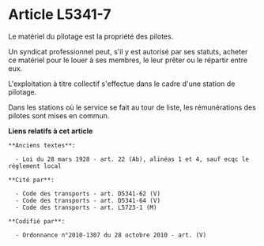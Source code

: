 # Article L5341-7

Le matériel du pilotage est la propriété des pilotes.

Un syndicat professionnel peut, s'il y est autorisé par ses statuts, acheter ce matériel pour le louer à ses membres, le leur
prêter ou le répartir entre eux.

L'exploitation à titre collectif s'effectue dans le cadre d'une station de pilotage.

Dans les stations où le service se fait au tour de liste, les rémunérations des pilotes sont mises en commun.

**Liens relatifs à cet article**

	**Anciens textes**:

	  - Loi du 28 mars 1928 - art. 22 (Ab), alinéas 1 et 4, sauf ecqc le règlement local

	**Cité par**:

	  - Code des transports - art. D5341-62 (V)
	  - Code des transports - art. D5341-64 (V)
	  - Code des transports - art. L5723-1 (M)

	**Codifié par**:

	  - Ordonnance n°2010-1307 du 28 octobre 2010 - art. (V)
